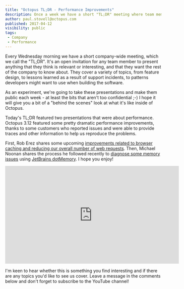 ```yaml
---
title: "Octopus TL;DR - Performance Improvements"
description: Once a week we have a short "TL;DR" meeting where team members present things that are interesting. We're going to start recording and posting portions of them to YouTube each week. This first one was about some performance improvements.  
author: paul.stovell@octopus.com
published: 2017-04-12
visibility: public
tags:
 - Company
 - Performance
---
```


Every Wednesday morning we have a short company-wide meeting, which we call the "TL;DR". It's an open invitation for any team member to present anything that they think is relevant or interesting, and that they want the rest of the company to know about. They cover a variety of topics, from feature design, to lessons learned as a result of support incidents, to patterns developers might want to use when building the software. 

As an experiment, we're going to take these presentations and make them public each week - at least the bits that aren't too confidential ;-) I hope it will give you a bit of a "behind the scenes" look at what it's like inside of Octopus. 

Today's TL;DR featured two presentations that were about performance. Octopus 3.12 featured some pretty dramatic performance improvements, thanks to some customers who reported issues and were able to provide traces and other information to help us reproduce the problems. 

First, Rob Erez shares some upcoming [improvements related to browser caching and reducing our overall number of web requests](https://github.com/OctopusDeploy/Issues/issues/3389). Then, Michael Noonan shares the process he followed recently to [diagnose some memory issues](https://github.com/OctopusDeploy/Issues/issues/3398) using [JetBrains dotMemory](https://www.jetbrains.com/dotmemory/). I hope you enjoy!

<iframe width="560" height="315" src="https://www.youtube.com/embed/eByv1uuum88" frameborder="0" allowfullscreen></iframe>

I'm keen to hear whether this is something you find interesting and if there are any topics you'd like to see us cover. Leave a message in the comments below and don't forget to subscribe to the YouTube channel! 
